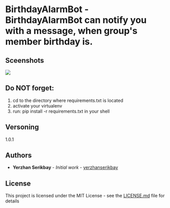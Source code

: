 # BirthdayAlarmBot - BirthdayAlarmBot can notify you with a message, when group's member birthday is.

## Sceenshots
![](demo/demo.gif)

## Do NOT forget:
1. cd to the directory where requirements.txt is located
2. activate your virtualenv
3. run:  pip install -r requirements.txt in your shell

## Versoning

1.0.1

## Authors

* **Yerzhan Serikbay** - *Initial work* - [yerzhanserikbay](https://github.com/yerzhanserikbay)

## License

This project is licensed under the MIT License - see the [LICENSE.md](LICENSE.md) file for details

